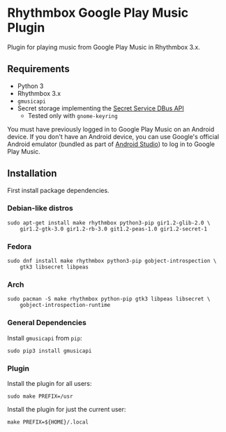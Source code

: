 # Rhythmbox Google Play Music Plugin

Plugin for playing music from Google Play Music in Rhythmbox 3.x.

## Requirements

* Python 3
* Rhythmbox 3.x
* `gmusicapi`
* Secret storage implementing the [Secret Service DBus API](https://specifications.freedesktop.org/secret-service/)
	* Tested only with `gnome-keyring`

You must have previously logged in to Google Play Music on an Android device.
If you don't have an Android device, you can use Google's official Android
emulator (bundled as part of
[Android Studio](https://developer.android.com/studio/)) to log in to
Google Play Music.

## Installation

First install package dependencies.

### Debian-like distros

	sudo apt-get install make rhythmbox python3-pip gir1.2-glib-2.0 \
		gir1.2-gtk-3.0 gir1.2-rb-3.0 git1.2-peas-1.0 gir1.2-secret-1

### Fedora

	sudo dnf install make rhythmbox python3-pip gobject-introspection \
		gtk3 libsecret libpeas

### Arch

	sudo pacman -S make rhythmbox python-pip gtk3 libpeas libsecret \
		gobject-introspection-runtime

### General Dependencies

Install `gmusicapi` from `pip`:

	sudo pip3 install gmusicapi

### Plugin

Install the plugin for all users:

	sudo make PREFIX=/usr

Install the plugin for just the current user:

	make PREFIX=${HOME}/.local
